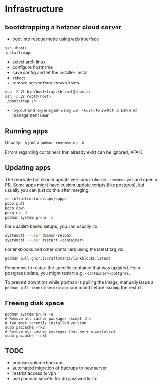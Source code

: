 # Infrastructure

## bootstrapping a hetzner cloud server

- boot into rescue mode using web interface

```sh
ssh <host>
installimage
```

- select arch linux
- configure hostname
- save config and let the installer install
- `reboot`
- remove server from known hosts

```sh
scp -P 22 bin/bootstrap.sh root@<host>:
ssh -p 22 root@<host>
./bootstrap.sh
```

- log out and log in again using `ssh <host>` to switch to zsh and management user

## Running apps

Usually it's just a `podman-compose up -d`.

Errors regarding containers that already exist can be ignored, AFAIK.

## Updating apps

The renovate bot should update versions in `docker-compose.yml` and open a PR. Some apps might have custom update scripts (like postgres), but usually you can just do this after merging:

```sh
cd infrastructure/apps/<app>
poco pull
poco down
poco up -d
podman system prune -a
```

For quadlet-based setups, you can usually do 

```sh
systemctl --user daemon-reload
systemctl --user restart <container>
```

For linkblocks and other containers using the latest tag, do
```
podman pull ghcr.io/raffomania/linkblocks:latest
```

Remember to restart the specific container that was updated. For a postgres update, you might restart e.g. `<container>-postgres`.

To prevent downtime while podman is pulling the image, manually issue a `podman pull <container>:<tag>` command before issuing the restart.

## Freeing disk space

```
podman system prune -a
# Remove all cached packages except the
# two most recently installed version
sudo paccache -rk2
# Remove all cached packages that were uninstalled
sudo paccache -ruk0
```

## TODO

- podman volume backups 
- automated migration of backups to new server
- restrict access to vpn
- use podman secrets for db passwords etc
